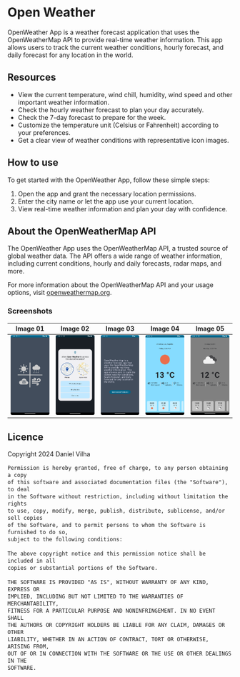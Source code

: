 # Open Weather
OpenWeather App is a weather forecast application that uses the OpenWeatherMap API to provide real-time weather information. This app allows users to track the current weather conditions, hourly forecast, and daily forecast for any location in the world.

## Resources

- View the current temperature, wind chill, humidity, wind speed and other important weather information.
- Check the hourly weather forecast to plan your day accurately.
- Check the 7-day forecast to prepare for the week.
- Customize the temperature unit (Celsius or Fahrenheit) according to your preferences.
- Get a clear view of weather conditions with representative icon images.

## How to use

To get started with the OpenWeather App, follow these simple steps:

1. Open the app and grant the necessary location permissions.
2. Enter the city name or let the app use your current location.
3. View real-time weather information and plan your day with confidence.

## About the OpenWeatherMap API

The OpenWeather App uses the OpenWeatherMap API, a trusted source of global weather data. The API offers a wide range of weather information, including current conditions, hourly and daily forecasts, radar maps, and more.

For more information about the OpenWeatherMap API and your usage options, visit [openweathermap.org](https://openweathermap.org/).

### Screenshots
| Image 01                                | Image 02                                | Image 03                                | Image 04                                | Image 05                                |
|-----------------------------------------|-----------------------------------------|-----------------------------------------|-----------------------------------------|-----------------------------------------|
| ![Image 01](/images/Screenshot_101.png) | ![Image 02](/images/Screenshot_102.png) | ![Image 03](/images/Screenshot_103.png) | ![Image 04](/images/Screenshot_104.png) | ![Image 04](/images/Screenshot_105.png) |

## Licence
Copyright 2024 Daniel Vilha
```
Permission is hereby granted, free of charge, to any person obtaining a copy
of this software and associated documentation files (the "Software"), to deal
in the Software without restriction, including without limitation the rights
to use, copy, modify, merge, publish, distribute, sublicense, and/or sell copies
of the Software, and to permit persons to whom the Software is furnished to do so,
subject to the following conditions:

The above copyright notice and this permission notice shall be included in all
copies or substantial portions of the Software.

THE SOFTWARE IS PROVIDED "AS IS", WITHOUT WARRANTY OF ANY KIND, EXPRESS OR
IMPLIED, INCLUDING BUT NOT LIMITED TO THE WARRANTIES OF MERCHANTABILITY,
FITNESS FOR A PARTICULAR PURPOSE AND NONINFRINGEMENT. IN NO EVENT SHALL
THE AUTHORS OR COPYRIGHT HOLDERS BE LIABLE FOR ANY CLAIM, DAMAGES OR OTHER
LIABILITY, WHETHER IN AN ACTION OF CONTRACT, TORT OR OTHERWISE, ARISING FROM,
OUT OF OR IN CONNECTION WITH THE SOFTWARE OR THE USE OR OTHER DEALINGS IN THE
SOFTWARE.
```